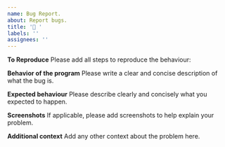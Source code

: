 ```yaml
---
name: Bug Report.
about: Report bugs.
title: '🐛 '
labels: ''
assignees: ''
---
```


**To Reproduce**
Please add all steps to reproduce the behaviour:


**Behavior of the program**
Please write a clear and concise description of what the bug is.


**Expected behaviour**
Please describe clearly and concisely what you expected to happen.


**Screenshots**
If applicable, please add screenshots to help explain your problem. 


**Additional context**
Add any other context about the problem here.


